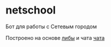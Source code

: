 # netschool
Бот для работы с Сетевым городом

Построено на основе [либы](https://github.com/nm17/netschoolapi) и чата [чата](https://t.me/netschoolapi)
